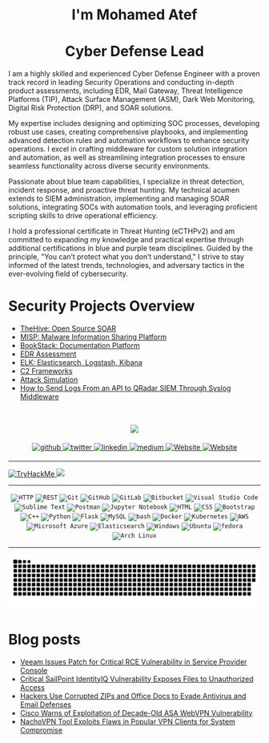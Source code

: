 
<!--<div align="center">
    <img src="https://camo.githubusercontent.com/c04834991bd724271632b1aa569fd5ae9564b2c12fdea274f8d577695c8f835d/68747470733a2f2f6d656469612e67726170686173736574732e636f6d2f694f48566b775a4a53524f4f394c616670486958" align="center" style="width: 100%" /> 
</div>  -->
<h1 align="center">I'm Mohamed Atef</h1>

  <!---
Sr. Security Analyst Specializing in ( Thread Detection | Threat Hunting | Incident Response | Automation | Administration )

I hold a certification in Threat Hunting (eCTHPv2) and possess practical expertise in Leading SOCs, developing (Processes, use cases, playbooks, and automation workflows) and designing rules, SIEM Administration, implementing SOAR solutions, integrating SOCs with automation tools, and proficiently scripting

In the online realm, I am recognized as 0xAtef. My professional passion revolves around SOC, Incident Response, Threat Detection, Threat Hunting, Threat Emulation, as well as SOC Automation, with a specific focus on Blue/Purple teaming

I am deeply enthusiastic about Developing and scripting, particularly in the realm of automation. My core belief is that you need to understand what you are protecting. I am dedicated to remaining well-informed and up-to-date with the latest trends and advancements in the dynamic field of cybersecurity



# Sr. Security Analyst Specializing in Threat Detection, Threat Hunting, Incident Response, and Automation

I hold a certification in Threat Hunting (eCTHPv2) and possess practical expertise in leading SOCs, developing processes, use cases, playbooks, and automation workflows, as well as designing Detection rules. My skills include SIEM administration, implementing SOAR solutions, integrating SOCs with automation tools, and proficient scripting.

In the online realm, I am recognized as 0xAtef. My professional passion revolves around SOC operations, Incident Response, Threat Detection, Threat Hunting, Threat Emulation, and SOC Automation, with a specific focus on Blue/Purple teaming. I am also skilled in EDR assessment and C2 framework usage.

I am deeply enthusiastic about development and scripting, particularly in the realm of automation. My core belief is that to effectively protect, you need to understand what you are protecting. I am dedicated to staying well-informed and up-to-date with the latest trends and advancements in the dynamic field of cybersecurity.
--->
<!---<h1 align="center"> Senior Cyber Defense Engineer | Threat Detection Engineer </h1>--->
<h1 align="center"> Cyber Defense Lead </h1>

<!--
With proven experience in leading Security Operations, Conducting Product assessments (EDR, Mail Gateway, TIP, ASM, Dark Web Monitoring, DRP, and SOAR), and developing SOC Processes, Use Cases, Playbooks, Detection Rules, and Automation Workflows.

As a Cyber Defense Engineer, my professional passion encompasses whatever is related to blue team capabilities like threat detection, incident response, and threat hunting and my skills extend to SIEM Administration, implementing and managing SOAR solutions, integrating SOCs with automation tools, and proficient scripting.

I hold a professional certificate in Threat Hunting (ecthpv2) and am willing to solidify my practical capabilities with other blue/purple team certificates in the future. My core belief is that you can’t protect what you don’t understand, so I’m eager to stay well-informed and up-to-date with the latest trends and advancements in the dynamic field of cybersecurity.
-->


I am a highly skilled and experienced Cyber Defense Engineer with a proven track record in leading Security Operations and conducting in-depth product assessments, including EDR, Mail Gateway, Threat Intelligence Platforms (TIP), Attack Surface Management (ASM), Dark Web Monitoring, Digital Risk Protection (DRP), and SOAR solutions.

My expertise includes designing and optimizing SOC processes, developing robust use cases, creating comprehensive playbooks, and implementing advanced detection rules and automation workflows to enhance security operations. I excel in crafting middleware for custom solution integration and automation, as well as streamlining integration processes to ensure seamless functionality across diverse security environments.

Passionate about blue team capabilities, I specialize in threat detection, incident response, and proactive threat hunting. My technical acumen extends to SIEM administration, implementing and managing SOAR solutions, integrating SOCs with automation tools, and leveraging proficient scripting skills to drive operational efficiency.

I hold a professional certificate in Threat Hunting (eCTHPv2) and am committed to expanding my knowledge and practical expertise through additional certifications in blue and purple team disciplines. Guided by the principle, "You can’t protect what you don’t understand," I strive to stay informed of the latest trends, technologies, and adversary tactics in the ever-evolving field of cybersecurity.


# Security Projects Overview


- <a href="https://0xatef.github.io/Projects/#thehive-open-source-soar" target="_blank"> TheHive: Open Source SOAR </a>
- <a href="https://0xatef.github.io/Projects/#misp-malware-information-sharing-platform" target="_blank"> MISP: Malware Information Sharing Platform </a>
- <a href="https://0xatef.github.io/Projects/#bookstack-documentation-platform)" target="_blank"> BookStack: Documentation Platform </a>
- <a href="https://0xatef.github.io/Projects/#edr-assessment" target="_blank"> EDR Assessment </a>
- <a href="https://0xatef.github.io/Projects/#elk-elasticsearch-logstash-kibana" target="_blank"> ELK: Elasticsearch, Logstash, Kibana </a>
- <a href="https://0xatef.github.io/Projects/#c2-frameworks" target="_blank"> C2 Frameworks </a>
- <a href="https://0xatef.github.io/Projects/#attack-simulation" target="_blank"> Attack Simulation </a>
- <a href="https://0xatef.github.io/Projects/#how-to-send-logs-from-an-api-to-qradar-siem-through-syslog-middleware" target="_blank"> How to Send Logs From an API to QRadar SIEM Through Syslog Middleware </a>



<br>
<br>

<div align="center">
  <img src="https://profile-counter.glitch.me/0xAtef/count.svg?"  />
</div>
<!---
```json
{
  "whoami": "Mohamed Atef",
  "fav_anime_char": ["Killua Zoldyck","Itachi Uchiha"],
  "job_title": "Cyber Security Engineer",
  "position": "Sr.SOC Engineer",
  "Certified": "Threat Hunting (eCTHPv2)",
  "coding": "Python",
  "Passion": ["Thread Detection","Threat Hunting","IR","Development","Automation","SOAR","SOC"],
  "Tools": ["Qrader","Splunk","ELK","n8n"],
  "quote": ["Never give up!", "You Need To Understand What You Protect"]
}
```
--->

<!---
BIO
- 💻 I love writing code and learning anything about Python | Automation
- 📚 I highly love SOC, Incident Response, Threat Detection, Threat Hunting, Threat Emulation, as well as SOC Automation, with a specific focus on Blue/Purple teaming
- ⚙️ I use daily: `.py`, `n8n`
- 🌍 I'm mostly active within the **Threat Detection & Response | SOAR | Open Source**
- 🌱 Learning all about **Thread Detection | Threat Hunting | Incident Response | Automation**
- 📫 Reach me: [0xAtef](0xatef.github.io)
- ⚡️ Fun fact: Nothing Is Better Than A Quiet Night, Cup Of Coffee & Dark Mode IDE
--->
  
<!---
> My Fav Quote
>> 💬 **A Wise Man Said Once You Need To Understand What You Protect** 💬
>
>> 🏹 **Be Like A Bow & Arrow, The Stronger You Draw, The Stronger You Throw**
--->

<br>
<be>



<div align="Center">

<a href="https://github.com/0xAtef" target="_blank">
    <img src=https://img.shields.io/badge/github-%2324292e.svg?&style=for-the-badge&logo=github&logoColor=white alt=github style="margin-bottom: 5px;" />
</a>
<a href="https://twitter.com/0xAtef" target="_blank">
    <img src=https://img.shields.io/badge/twitter-%2300acee.svg?&style=for-the-badge&logo=twitter&logoColor=white alt=twitter style="margin-bottom: 5px;" />
</a>
<a href="https://linkedin.com/in/0xAtef" target="_blank">
    <img src=https://img.shields.io/badge/linkedin-%231E77B5.svg?&style=for-the-badge&logo=linkedin&logoColor=white alt=linkedin style="margin-bottom: 5px;" />
</a>
<a href="https://medium.com/@0xAtef" target="_blank">
    <img src=https://img.shields.io/badge/medium-%23292929.svg?&style=for-the-badge&logo=medium&logoColor=white alt=medium style="margin-bottom: 5px;" />
</a>  
 <a href="https://0xatef.github.io/" target="_blank">
    <img alt="Website" src="https://img.shields.io/website?logo=Website&style=for-the-badge&up_color=white&up_message=0xAtef&url=https%3A%2F%2F0xatef.github.io%2F" style="margin-bottom: 5px;" />
</a> 
<a href="https://cyberdefenders.org/p/0xAtef" target="_blank">
    <img alt="Website" src="https://img.shields.io/website?label=Cyber%20Defenders&style=for-the-badge&up_color=blue&up_message=0xAtef&url=https://cyberdefenders.org/p/0xAtef" style="margin-bottom: 5px;" />
</a> 
</div>  

---

<a href="https://tryhackme.com/p/0xAtef"  target="_blank">
	<img src="https://tryhackme-badges.s3.amazonaws.com/0xAtef.png" alt="TryHackMe"> 
</a>


<img src="https://cyberdefenders-storage.s3.me-central-1.amazonaws.com/profile-badges/0xAtef.png" width="250" />

---


<div align="center">
	<code><img width="50" src="https://user-images.githubusercontent.com/25181517/192107854-765620d7-f909-4953-a6da-36e1ef69eea6.png" alt="HTTP" title="HTTP"/></code>
	<code><img width="50" src="https://user-images.githubusercontent.com/25181517/192107858-fe19f043-c502-4009-8c47-476fc89718ad.png" alt="REST" title="REST"/></code>
	<code><img width="50" src="https://user-images.githubusercontent.com/25181517/192108372-f71d70ac-7ae6-4c0d-8395-51d8870c2ef0.png" alt="Git" title="Git"/></code>
	<code><img width="50" src="https://user-images.githubusercontent.com/25181517/192108374-8da61ba1-99ec-41d7-80b8-fb2f7c0a4948.png" alt="GitHub" title="GitHub"/></code>
	<code><img width="50" src="https://user-images.githubusercontent.com/25181517/192108376-c675d39b-90f6-4073-bde6-5a9291644657.png" alt="GitLab" title="GitLab"/></code>
	<code><img width="50" src="https://user-images.githubusercontent.com/25181517/192108375-268c35e6-ab26-44b2-88bf-e3121a4e5083.png" alt="Bitbucket" title="Bitbucket"/></code>
	<code><img width="50" src="https://user-images.githubusercontent.com/25181517/192108891-d86b6220-e232-423a-bf5f-90903e6887c3.png" alt="Visual Studio Code" title="Visual Studio Code"/></code>
	<code><img width="50" src="https://user-images.githubusercontent.com/25181517/190887576-6653f877-8439-4521-82f3-403086ead892.png" alt="Sublime Text" title="Sublime Text"/></code>
	<code><img width="50" src="https://user-images.githubusercontent.com/25181517/192109061-e138ca71-337c-4019-8d42-4792fdaa7128.png" alt="Postman" title="Postman"/></code>
	<code><img width="50" src="https://user-images.githubusercontent.com/25181517/183914128-3fc88b4a-4ac1-40e6-9443-9a30182379b7.png" alt="Jupyter Notebook" title="Jupyter Notebook"/></code>
	<code><img width="50" src="https://user-images.githubusercontent.com/25181517/192158954-f88b5814-d510-4564-b285-dff7d6400dad.png" alt="HTML" title="HTML"/></code>
	<code><img width="50" src="https://user-images.githubusercontent.com/25181517/183898674-75a4a1b1-f960-4ea9-abcb-637170a00a75.png" alt="CSS" title="CSS"/></code>
	<code><img width="50" src="https://user-images.githubusercontent.com/25181517/183898054-b3d693d4-dafb-4808-a509-bab54cf5de34.png" alt="Bootstrap" title="Bootstrap"/></code>
	<code><img width="50" src="https://user-images.githubusercontent.com/25181517/192106073-90fffafe-3562-4ff9-a37e-c77a2da0ff58.png" alt="C++" title="C++"/></code>
	<code><img width="50" src="https://user-images.githubusercontent.com/25181517/183423507-c056a6f9-1ba8-4312-a350-19bcbc5a8697.png" alt="Python" title="Python"/></code>
	<code><img width="50" src="https://user-images.githubusercontent.com/25181517/183423775-2276e25d-d43d-4e58-890b-edbc88e915f7.png" alt="Flask" title="Flask"/></code>
	<code><img width="50" src="https://user-images.githubusercontent.com/25181517/183896128-ec99105a-ec1a-4d85-b08b-1aa1620b2046.png" alt="MySQL" title="MySQL"/></code>
	<code><img width="50" src="https://user-images.githubusercontent.com/25181517/192158606-7c2ef6bd-6e04-47cf-b5bc-da2797cb5bda.png" alt="bash" title="bash"/></code>
	<code><img width="50" src="https://user-images.githubusercontent.com/25181517/117207330-263ba280-adf4-11eb-9b97-0ac5b40bc3be.png" alt="Docker" title="Docker"/></code>
	<code><img width="50" src="https://user-images.githubusercontent.com/25181517/182534006-037f08b5-8e7b-4e5f-96b6-5d2a5558fa85.png" alt="Kubernetes" title="Kubernetes"/></code>
	<code><img width="50" src="https://user-images.githubusercontent.com/25181517/183896132-54262f2e-6d98-41e3-8888-e40ab5a17326.png" alt="AWS" title="AWS"/></code>
	<code><img width="50" src="https://user-images.githubusercontent.com/25181517/183911544-95ad6ba7-09bf-4040-ac44-0adafedb9616.png" alt="Microsoft Azure" title="Microsoft Azure"/></code>
	<code><img width="50" src="https://user-images.githubusercontent.com/25181517/183569191-f32cdf03-673f-4ae3-809b-3a8b376bb8a2.png" alt="Elasticsearch" title="Elasticsearch"/></code>
	<code><img width="50" src="https://user-images.githubusercontent.com/25181517/186884150-05e9ff6d-340e-4802-9533-2c3f02363ee3.png" alt="Windows" title="Windows"/></code>
	<code><img width="50" src="https://user-images.githubusercontent.com/25181517/186884153-99edc188-e4aa-4c84-91b0-e2df260ebc33.png" alt="Ubuntu" title="Ubuntu"/></code>
	<code><img width="50" src="https://user-images.githubusercontent.com/25181517/186885787-4011a347-1f68-472c-bf8b-31ed1bb4f8ce.png" alt="fedora" title="fedora"/></code>
	<code><img width="50" src="https://user-images.githubusercontent.com/25181517/186884156-e63da389-f3e1-4dca-a6c1-d76e886ba22a.png" alt="Arch Linux" title="Arch Linux"/></code>
</div>

---

[![github contribution grid snake animation](https://github.com/0xAtef/0xAtef/blob/main/github-contribution-grid-snake.svg)](https://github.com/0xAtef)

# Blog posts
<!-- BLOG-POST-LIST:START -->
- [Veeam Issues Patch for Critical RCE Vulnerability in Service Provider Console](https://thehackernews.com/2024/12/veeam-issues-patch-for-critical-rce.html)
- [Critical SailPoint IdentityIQ Vulnerability Exposes Files to Unauthorized Access](https://thehackernews.com/2024/12/critical-sailpoint-identityiq.html)
- [Hackers Use Corrupted ZIPs and Office Docs to Evade Antivirus and Email Defenses](https://thehackernews.com/2024/12/hackers-use-corrupted-zips-and-office.html)
- [Cisco Warns of Exploitation of Decade-Old ASA WebVPN Vulnerability](https://thehackernews.com/2024/12/cisco-warns-of-exploitation-of-decade.html)
- [NachoVPN Tool Exploits Flaws in Popular VPN Clients for System Compromise](https://thehackernews.com/2024/12/nachovpn-tool-exploits-flaws-in-popular.html)
<!-- BLOG-POST-LIST:END -->

